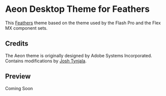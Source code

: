 # Aeon Desktop Theme for Feathers

This [Feathers](http://feathersui.com/) theme based on the theme used by the Flash Pro and the Flex MX component sets.

## Credits

The Aeon theme is originally designed by Adobe Systems Incorporated. Contains modifications by [Josh Tynjala](http://twitter.com/joshtynjala).

## Preview

Coming Soon